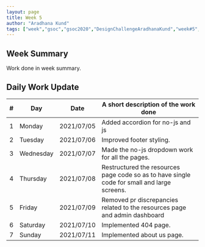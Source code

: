 ```yaml
---
layout: page
title: Week 5
author: "Aradhana Kund"
tags: ["week","gsoc","gsoc2020","DesignChallengeAradhanaKund","week#5","eval#1"]
---
```


## Week Summary

 
Work done in week summary.

## Daily Work Update

|\#|Day|Date|A short description of the work done|  
|---	|---	|---	|---	|  
|1   	| Monday 	|   2021/07/05	| Added accordion for no-js and js |  
|2   	| Tuesday  	|   2021/07/06	| Improved footer styling.	|  
|3   	| Wednesday  	|  2021/07/07 	| Made the no-js dropdown work for all the pages. |  
|4   	| Thursday  	|   2021/07/08| Restructured the resources page code so as to have single code for small and large screens. |  
|5   	| Friday  	|   2021/07/09	| Removed pr discrepancies related to the resources page and admin dashboard |  
|6   	| Saturday  	|   2021/07/10	| Implemented 404 page.	|  
|7   	| Sunday  	|   2021/07/11	| Implemented about us page. |  
